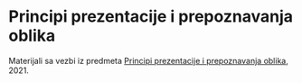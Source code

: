 # Principi prezentacije i prepoznavanja oblika

Materijali sa vezbi iz predmeta [Principi prezentacije i prepoznavanja oblika](http://www.ftn.uns.ac.rs/834557350/principi-prezentacije-i-prepoznavanja-oblika), 2021.
